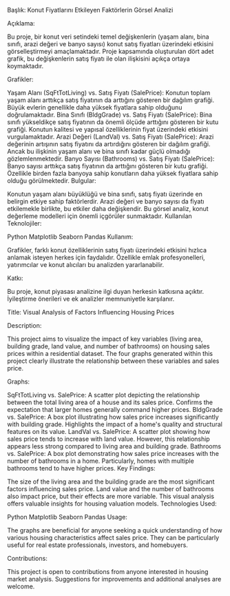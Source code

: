 Başlık: Konut Fiyatlarını Etkileyen Faktörlerin Görsel Analizi

Açıklama:

Bu proje, bir konut veri setindeki temel değişkenlerin (yaşam alanı, bina sınıfı, arazi değeri ve banyo sayısı) konut satış fiyatları üzerindeki etkisini görselleştirmeyi amaçlamaktadır. Proje kapsamında oluşturulan dört adet grafik, bu değişkenlerin satış fiyatı ile olan ilişkisini açıkça ortaya koymaktadır.

Grafikler:

Yaşam Alanı (SqFtTotLiving) vs. Satış Fiyatı (SalePrice):
Konutun toplam yaşam alanı arttıkça satış fiyatının da arttığını gösteren bir dağılım grafiği.
Büyük evlerin genellikle daha yüksek fiyatlara sahip olduğunu doğrulamaktadır.
Bina Sınıfı (BldgGrade) vs. Satış Fiyatı (SalePrice):
Bina sınıfı yükseldikçe satış fiyatının da önemli ölçüde arttığını gösteren bir kutu grafiği.
Konutun kalitesi ve yapısal özelliklerinin fiyat üzerindeki etkisini vurgulamaktadır.
Arazi Değeri (LandVal) vs. Satış Fiyatı (SalePrice):
Arazi değerinin artışının satış fiyatını da artırdığını gösteren bir dağılım grafiği.
Ancak bu ilişkinin yaşam alanı ve bina sınıfı kadar güçlü olmadığı gözlemlenmektedir.
Banyo Sayısı (Bathrooms) vs. Satış Fiyatı (SalePrice):
Banyo sayısı arttıkça satış fiyatının da arttığını gösteren bir kutu grafiği.
Özellikle birden fazla banyoya sahip konutların daha yüksek fiyatlara sahip olduğu görülmektedir.
Bulgular:

Konutun yaşam alanı büyüklüğü ve bina sınıfı, satış fiyatı üzerinde en belirgin etkiye sahip faktörlerdir.
Arazi değeri ve banyo sayısı da fiyatı etkilemekle birlikte, bu etkiler daha değişkendir.
Bu görsel analiz, konut değerleme modelleri için önemli içgörüler sunmaktadır.
Kullanılan Teknolojiler:

Python
Matplotlib
Seaborn
Pandas
Kullanım:

Grafikler, farklı konut özelliklerinin satış fiyatı üzerindeki etkisini hızlıca anlamak isteyen herkes için faydalıdır. Özellikle emlak profesyonelleri, yatırımcılar ve konut alıcıları bu analizden yararlanabilir.

Katkı:

Bu proje, konut piyasası analizine ilgi duyan herkesin katkısına açıktır. İyileştirme önerileri ve ek analizler memnuniyetle karşılanır.

Title: Visual Analysis of Factors Influencing Housing Prices

Description:

This project aims to visualize the impact of key variables (living area, building grade, land value, and number of bathrooms) on housing sales prices within a residential dataset. The four graphs generated within this project clearly illustrate the relationship between these variables and sales price.

Graphs:

SqFtTotLiving vs. SalePrice:
A scatter plot depicting the relationship between the total living area of a house and its sales price.
Confirms the expectation that larger homes generally command higher prices.
BldgGrade vs. SalePrice:
A box plot illustrating how sales price increases significantly with building grade.
Highlights the impact of a home's quality and structural features on its value.
LandVal vs. SalePrice:
A scatter plot showing how sales price tends to increase with land value.
However, this relationship appears less strong compared to living area and building grade.
Bathrooms vs. SalePrice:
A box plot demonstrating how sales price increases with the number of bathrooms in a home.
Particularly, homes with multiple bathrooms tend to have higher prices.
Key Findings:

The size of the living area and the building grade are the most significant factors influencing sales price.
Land value and the number of bathrooms also impact price, but their effects are more variable.
This visual analysis offers valuable insights for housing valuation models.
Technologies Used:

Python
Matplotlib
Seaborn
Pandas
Usage:

The graphs are beneficial for anyone seeking a quick understanding of how various housing characteristics affect sales price. They can be particularly useful for real estate professionals, investors, and homebuyers.

Contributions:

This project is open to contributions from anyone interested in housing market analysis. Suggestions for improvements and additional analyses are welcome.

